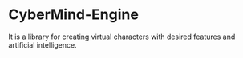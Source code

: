 # CyberMind-Engine
It is a library for creating virtual characters with desired features and artificial intelligence.
